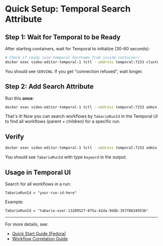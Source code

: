 # Quick Setup: Temporal Search Attribute

## Step 1: Wait for Temporal to be Ready

After starting containers, wait for Temporal to initialize (30-60 seconds):

```bash
# Check if ready (use temporal hostname from inside container)
docker exec video-editor-temporal-1 tctl --address temporal:7233 cluster health
```

You should see `SERVING`. If you get "connection refused", wait longer.

## Step 2: Add Search Attribute

Run this **once**:

```bash
docker exec video-editor-temporal-1 tctl --address temporal:7233 admin cluster add-search-attributes --name TabarioRunId --type Keyword
```

That's it! Now you can search workflows by `TabarioRunId` in the Temporal UI to find all workflows (parent + children) for a specific run.

## Verify

```bash
docker exec video-editor-temporal-1 tctl --address temporal:7233 admin cluster get-search-attributes | grep TabarioRunId
```

You should see `TabarioRunId` with type `Keyword` in the output.

## Usage in Temporal UI

Search for all workflows in a run:
```
TabarioRunId = "your-run-id-here"
```

Example:
```
TabarioRunId = "tabario-user-13289527-075a-42da-9ddb-357f8634553b"
```

---

For more details, see:
- [Quick Start Guide (Fedora)](docs/QUICK_START_FEDORA.md)
- [Workflow Correlation Guide](docs/temporal-workflow-correlation.md)
